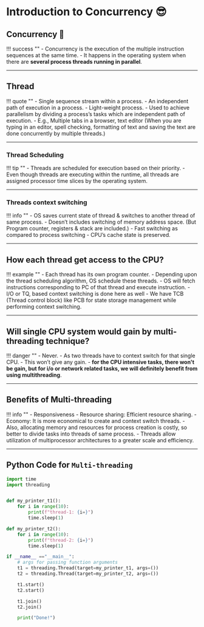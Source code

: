 # Introduction to Concurrency 😎

## Concurrency 🤔

!!! success ""
    - Concurrency is the execution of the multiple instruction sequences at the same time.
    - It happens in the operating system when there are **several process threads running in parallel**.

---

## Thread

!!! quote ""
    - Single sequence stream within a process.
    - An independent path of execution in a process.
    - Light-weight process.
    - Used to achieve parallelism by dividing a process’s tasks which are independent path of execution.
    - E.g., Multiple tabs in a browser, text editor (When you are typing in an editor, spell checking, formatting of text and saving the text are done concurrently by multiple threads.)

---

### Thread Scheduling

!!! tip ""
    - Threads are scheduled for execution based on their priority.
    - Even though threads are executing within the runtime, all threads are assigned processor time slices by the operating system.

---

### Threads context switching

!!! info ""
    - OS saves current state of thread & switches to another thread of same process.
    - Doesn’t includes switching of memory address space. (But Program counter, registers & stack are included.)
    - Fast switching as compared to process switching
    - CPU’s cache state is preserved.

---

## How each thread get access to the CPU?

!!! example ""
    - Each thread has its own program counter.
    - Depending upon the thread scheduling algorithm, OS schedule these threads.
    - OS will fetch instructions corresponding to PC of that thread and execute instruction.
    - I/O or TQ, based context switching is done here as well
        - We have TCB (Thread control block) like PCB for state storage management while performing context switching.

---

## Will single CPU system would gain by multi-threading technique?

!!! danger ""
    - Never.
    - As two threads have to context switch for that single CPU.
    - This won’t give any gain.
    - **for the CPU intensive tasks, there won't be gain, but for i/o or network related tasks, we will definitely benefit from using multithreading**.

---

## Benefits of Multi-threading

!!! info ""
    - Responsiveness
    - Resource sharing: Efficient resource sharing.
    - Economy: It is more economical to create and context switch threads.
        - Also, allocating memory and resources for process creation is costly, so better to
    divide tasks into threads of same process.
    - Threads allow utilization of multiprocessor architectures to a greater scale and efficiency.

---

## Python Code for `Multi-threading`

```python
import time
import threading


def my_printer_t1():
    for i in range(10):
        print(f"thread-1: {i=}")
        time.sleep(1)

def my_printer_t2():
    for i in range(10):
        print(f"thread-2: {i=}")
        time.sleep(1)

if __name__ =="__main__":
    # args for passing function arguments
    t1 = threading.Thread(target=my_printer_t1, args=())
    t2 = threading.Thread(target=my_printer_t2, args=())

    t1.start()
    t2.start()

    t1.join()
    t2.join()

    print("Done!")
```
